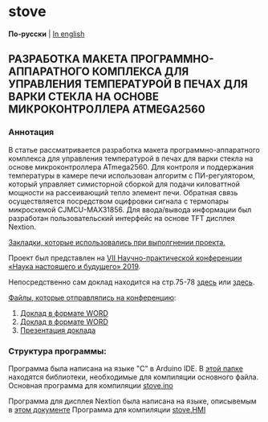 # stove

**По-русски** | [In english](docs_eng/README.md)

## РАЗРАБОТКА МАКЕТА ПРОГРАММНО-АППАРАТНОГО КОМПЛЕКСА ДЛЯ УПРАВЛЕНИЯ ТЕМПЕРАТУРОЙ В ПЕЧАХ ДЛЯ ВАРКИ СТЕКЛА НА ОСНОВЕ МИКРОКОНТРОЛЛЕРА ATMEGA2560

### Аннотация 
В статье рассматривается разработка макета программно-аппаратного комплекса
 для управления температурой в печах для варки стекла на основе микроконтроллера ATmega2560. 
 Для контроля и поддержания температуры в камере печи использован алгоритм с ПИ-регулятором,
 который управляет симисторной сборкой для подачи киловаттной мощности на рассеивающий тепло
 элемент печи. Обратная связь осуществляется посредством оцифровки сигнала с термопары микросхемой 
 CJMCU-MAX31856. 
Для ввода/вывода информации был разработан пользовательский интерфейс на основе TFT дисплея Nextion. 

[Закладки, которые использовались при выполгнении проекта.](/docs/stove_bookmarks.html)

Проект был представлен на 
[VII Научно-практической конференции «Наука настоящего и будущего» 2019](https://nnb.etu.ru/postupayushhim-v-magistraturu/konferencii-predydushhih-let/vii-nauchno-prakticheskaya-konferenciya-nauka-nastoyashhego-i-budushhego-2019).

Непосредственно сам доклад находится на стр.75-78 [здесь](https://nnb.etu.ru/assets/files/rezultaty/mag/2019/tom_1_finn.pdf "Сборник материалов конференции16 – 18 мая 2019 1 Том ") 
или [здесь](/docs/report.pdf "вырезанный").

[Файлы, которые отправлялись на конференцию](/docs "открыть папку"):
1. [Доклад в формате WORD](/docs/report_full.pdf)
1. [Доклад в формате WORD](/docs/report_full.docx "открыть")
1. [Презентация доклада](/docs/presentation.ppt "открыть")

### Структура программы:

Программа была написана на языке "C" в Arduino IDE.
В [этой папке](/libraries) находятся библиотеки, необходимые для компиляции основного файла.
Основная программа для компиляции [stove.ino](/stove.ino)

Программа для дисплея Nextion была написана на языке, описывемым в [этом документе]()
Программа для компиляции [stove.HMI](/stove.HMI)
